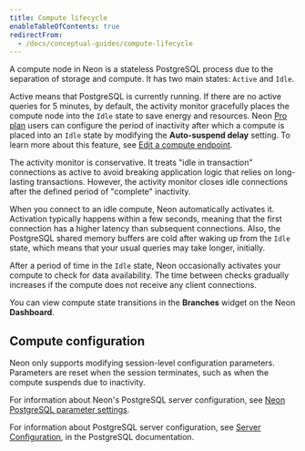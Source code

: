 ```yaml
---
title: Compute lifecycle
enableTableOfContents: true
redirectFrom:
  - /docs/conceptual-guides/compute-lifecycle
---
```


A compute node in Neon is a stateless PostgreSQL process due to the separation of storage and compute. It has two main states: `Active` and `Idle`.

Active means that PostgreSQL is currently running. If there are no active queries for 5 minutes, by default, the activity monitor gracefully places the compute node into the `Idle` state to save energy and resources. Neon [Pro plan](../introduction/pro-plan) users can configure the period of inactivity after which a compute is placed into an `Idle` state by modifying the **Auto-suspend delay** setting. To learn more about this feature, see [Edit a compute endpoint](../manage/endpoints#edit-a-compute-endpoint).

The activity monitor is conservative. It treats "idle in transaction" connections as active to avoid breaking application logic that relies on long-lasting transactions. However, the activity monitor closes idle connections after the defined period of "complete" inactivity.

When you connect to an idle compute, Neon automatically activates it. Activation typically happens within a few seconds, meaning that the first connection has a higher latency than subsequent connections. Also, the PostgreSQL shared memory buffers are cold after waking up from the `Idle` state, which means that your usual queries may take longer, initially.

After a period of time in the `Idle` state, Neon occasionally activates your compute to check for data availability. The time between checks gradually increases if the compute does not receive any client connections.

You can view compute state transitions in the **Branches** widget on the Neon **Dashboard**.

## Compute configuration

Neon only supports modifying session-level configuration parameters. Parameters are reset when the session terminates, such as when the compute suspends due to inactivity.

For information about Neon's PostgreSQL server configuration, see [Neon PostgreSQL parameter settings](../reference/compatibility#neon-postgresql-parameter-settings).

For information about PostgreSQL server configuration, see [Server Configuration](https://www.postgresql.org/docs/14/runtime-config.html), in the PostgreSQL documentation.
